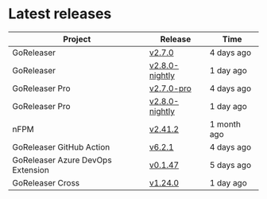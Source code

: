 # Latest releases

| Project                           | Release                                                                                         | Time        |
| --------------------------------- | ----------------------------------------------------------------------------------------------- | ----------- |
| GoReleaser | [v2.7.0](https://github.com/goreleaser/goreleaser/releases/tag/v2.7.0) | 4 days ago |
| GoReleaser | [v2.8.0-nightly](https://github.com/goreleaser/goreleaser/releases/tag/nightly) | 1 day ago |
| GoReleaser Pro | [v2.7.0-pro](https://github.com/goreleaser/goreleaser-pro/releases/tag/v2.7.0-pro) | 4 days ago |
| GoReleaser Pro | [v2.8.0-nightly](https://github.com/goreleaser/goreleaser-pro/releases/tag/nightly) | 1 day ago |
| nFPM | [v2.41.2](https://github.com/goreleaser/nfpm/releases/tag/v2.41.2) | 1 month ago |
| GoReleaser GitHub Action | [v6.2.1](https://github.com/goreleaser/goreleaser-action/releases/tag/v6.2.1) | 4 days ago |
| GoReleaser Azure DevOps Extension | [v0.1.47](https://github.com/goreleaser/goreleaser-azure-devops-extension/releases/tag/v0.1.47) | 5 days ago |
| GoReleaser Cross | [v1.24.0](https://github.com/goreleaser/goreleaser-cross/releases/tag/v1.24.0) | 1 day ago |
